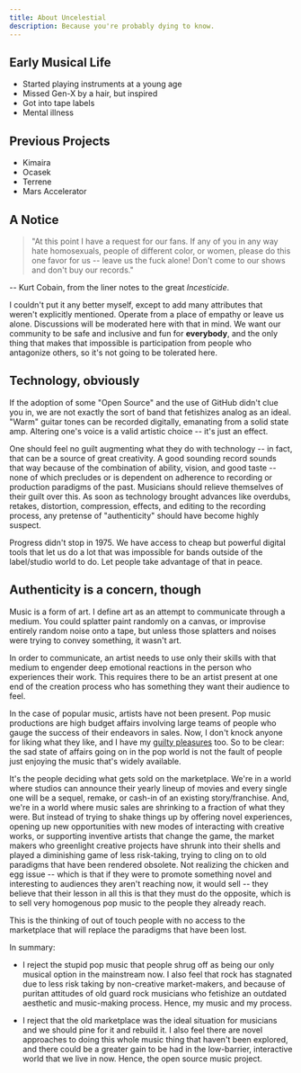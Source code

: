 ```yaml
---
title: About Uncelestial
description: Because you're probably dying to know.
---
```


## Early Musical Life

- Started playing instruments at a young age
- Missed Gen-X by a hair, but inspired
- Got into tape labels
- Mental illness

## Previous Projects

- Kimaira
- Ocasek
- Terrene
- Mars Accelerator

## A Notice

> "At this point I have a request for our fans.  If any of you in any way hate 
> homosexuals, people of different color, or women, please do this one favor
> for us -- leave us the fuck alone!  Don't come to our shows and don't buy our records."

-- Kurt Cobain, from the liner notes to the great *Incesticide*.

I couldn't put it any better myself, except to add many attributes that weren't
explicitly mentioned. Operate from a place of empathy or leave us alone. Discussions
will be moderated here with that in mind. We want our community to be safe and 
inclusive and fun for **everybody**, and the
only thing that makes that impossible is participation from people who antagonize
others, so it's not going to be tolerated here.

## Technology, obviously

If the adoption of some "Open Source"  and the use of GitHub didn't clue you
in, we are not exactly the sort of band that fetishizes analog as an ideal. "Warm"
guitar tones can be recorded digitally, emanating from a solid state amp. Altering
one's voice is a valid artistic choice -- it's just an effect.

One should feel no guilt augmenting what they do with technology -- in fact,
that can be a source of great creativity.
A good sounding record sounds that way because of the combination of ability, 
vision, and good taste -- none of which precludes or is dependent on adherence to
recording or production paradigms of the past. Musicians should relieve themselves
of their guilt over this. As soon as technology brought advances like overdubs,
retakes, distortion, compression, effects, and editing to the recording process,
any pretense of "authenticity" should have become highly suspect. 

Progress didn't stop in 1975. We have access to cheap but powerful digital tools 
that let us do a lot that was impossible for bands outside of the label/studio
world to do. Let people take advantage of that in peace.

## Authenticity is a concern, though

Music is a form of art. I define art as an attempt to communicate through a medium.
You could splatter paint randomly on a canvas, or improvise entirely random noise
onto a tape, but unless those splatters and noises were trying to convey something,
it wasn't art.

In order to communicate, an artist needs to use only their skills with that medium
to engender deep emotional reactions in the person who experiences their work. This
requires there to be an artist present at one end of the creation process who has
something they want their audience to feel. 

In the case of popular music, artists have not been present. Pop music productions
are high budget affairs involving large teams of people who gauge the success of 
their endeavors in sales. Now, I don't knock anyone for liking what they like,
and I have my [guilty pleasures](https://www.youtube.com/watch?v=ccenFp_3kq8) too.
So to be clear: the sad state of affairs going on in the pop world is not the 
fault of people just enjoying the music that's widely available. 

It's the people deciding what gets sold on the marketplace. We're in a world where
studios can announce their yearly lineup of movies and every single one will be 
a sequel, remake, or cash-in of an existing story/franchise. And, we're in a world
where music sales are shrinking to a fraction of what they were. But instead of
trying to shake things up by offering novel experiences, opening up new opportunities
with new modes of interacting with creative works, or supporting inventive artists
that change the game, the market makers who greenlight creative projects have
shrunk into their shells and played a diminishing game of less risk-taking, trying
to cling on to old paradigms that have been rendered obsolete. Not realizing the
chicken and egg issue -- which is that if they were to promote something novel and
interesting to audiences they aren't reaching now, it would sell -- they believe
that their lesson in all this is that they must do the opposite, which is to sell
very homogenous pop music to the people they already reach.

This is the thinking of out of touch people with no access to the marketplace that
will replace the paradigms that have been lost. 

In summary: 

- I reject the stupid pop music that people shrug off as being our only musical option
in the mainstream now. I also feel that rock has stagnated due to less risk
taking by non-creative market-makers, and because of puritan attitudes of old guard
rock musicians who fetishize an outdated aesthetic and music-making process.
Hence, my music and my process.

- I reject that the old marketplace was the ideal situation for musicians and we
should pine for it and rebuild it. I also feel there are novel approaches to doing
this whole music thing that haven't been explored, and there could be a greater gain
to be had in the low-barrier, interactive world that we live in now. Hence, the open
source music project.
